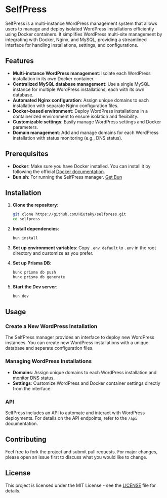 # SelfPress

SelfPress is a multi-instance WordPress management system that allows users to manage and deploy isolated WordPress installations efficiently using Docker containers. It simplifies WordPress multi-site management by integrating with Docker, Nginx, and MySQL, providing a streamlined interface for handling installations, settings, and configurations.

## Features

- **Multi-instance WordPress management**: Isolate each WordPress installation in its own Docker container.
- **Centralized MySQL database management**: Use a single MySQL instance for multiple WordPress installations, each with its own database.
- **Automated Nginx configuration**: Assign unique domains to each installation with separate Nginx configuration files.
- **Docker-based environment**: Deploy WordPress installations in a containerized environment to ensure isolation and flexibility.
- **Customizable settings**: Easily manage WordPress settings and Docker parameters.
- **Domain management**: Add and manage domains for each WordPress installation with status monitoring (e.g., DNS status).

## Prerequisites

- **Docker**: Make sure you have Docker installed. You can install it by following the official [Docker documentation](https://docs.docker.com/get-docker/).
- **Bun.sh**: For running the SelfPress manager. [Get Bun](https://bun.sh/)

## Installation

1. **Clone the repository**:
   ```bash
   git clone https://github.com/Hiutaky/selfpress.git
   cd selfpress
   ```

2. **Install dependencies**:
   ```bash
   bun install
   ```

3. **Set up environment variables**: Copy `.env.default` to `.env` in the root directory and customize as you prefer.

4. **Set up Prisma DB**:
   ```bash
   bunx prisma db push
   bunx prisma db generate
   ```

5. **Start the Dev server**:
   ```bash
   bun dev
   ```

## Usage

### Create a New WordPress Installation

The SelfPress manager provides an interface to deploy new WordPress instances. You can create new WordPress installations with a unique database and separate configuration files.

### Managing WordPress Installations

- **Domains**: Assign unique domains to each WordPress installation and monitor DNS status.
- **Settings**: Customize WordPress and Docker container settings directly from the interface.

### API

SelfPress includes an API to automate and interact with WordPress deployments. For details on the API endpoints, refer to the `/api` documentation.

## Contributing

Feel free to fork the project and submit pull requests. For major changes, please open an issue first to discuss what you would like to change.

## License

This project is licensed under the MIT License - see the [LICENSE](LICENSE) file for details.
